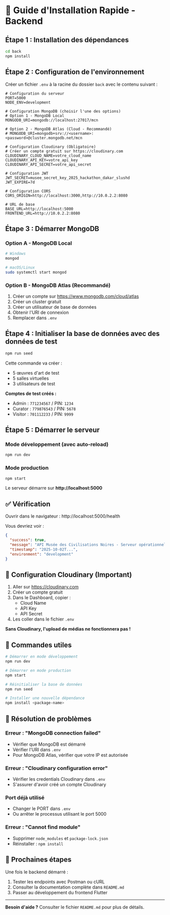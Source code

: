 # 🚀 Guide d'Installation Rapide - Backend

## Étape 1 : Installation des dépendances

```bash
cd back
npm install
```

## Étape 2 : Configuration de l'environnement

Créer un fichier `.env` à la racine du dossier `back` avec le contenu suivant :

```env
# Configuration du serveur
PORT=5000
NODE_ENV=development

# Configuration MongoDB (choisir l'une des options)
# Option 1 - MongoDB Local
MONGODB_URI=mongodb://localhost:27017/mcn

# Option 2 - MongoDB Atlas (Cloud - Recommandé)
# MONGODB_URI=mongodb+srv://<username>:<password>@cluster.mongodb.net/mcn

# Configuration Cloudinary (Obligatoire)
# Créer un compte gratuit sur https://cloudinary.com
CLOUDINARY_CLOUD_NAME=votre_cloud_name
CLOUDINARY_API_KEY=votre_api_key
CLOUDINARY_API_SECRET=votre_api_secret

# Configuration JWT
JWT_SECRET=musee_secret_key_2025_hackathon_dakar_slushd
JWT_EXPIRE=7d

# Configuration CORS
CORS_ORIGIN=http://localhost:3000,http://10.0.2.2:8080

# URL de base
BASE_URL=http://localhost:5000
FRONTEND_URL=http://10.0.2.2:8080
```

## Étape 3 : Démarrer MongoDB

### Option A - MongoDB Local
```bash
# Windows
mongod

# macOS/Linux
sudo systemctl start mongod
```

### Option B - MongoDB Atlas (Recommandé)
1. Créer un compte sur https://www.mongodb.com/cloud/atlas
2. Créer un cluster gratuit
3. Créer un utilisateur de base de données
4. Obtenir l'URI de connexion
5. Remplacer dans `.env`

## Étape 4 : Initialiser la base de données avec des données de test

```bash
npm run seed
```

Cette commande va créer :
- 5 œuvres d'art de test
- 5 salles virtuelles
- 3 utilisateurs de test

**Comptes de test créés :**
- Admin : `771234567` / PIN: `1234`
- Curator : `779876543` / PIN: `5678`
- Visitor : `701112233` / PIN: `9999`

## Étape 5 : Démarrer le serveur

### Mode développement (avec auto-reload)
```bash
npm run dev
```

### Mode production
```bash
npm start
```

Le serveur démarre sur **http://localhost:5000**

## ✅ Vérification

Ouvrir dans le navigateur : http://localhost:5000/health

Vous devriez voir :
```json
{
  "success": true,
  "message": "API Musée des Civilisations Noires - Serveur opérationnel",
  "timestamp": "2025-10-02T...",
  "environment": "development"
}
```

## 🔧 Configuration Cloudinary (Important)

1. Aller sur https://cloudinary.com
2. Créer un compte gratuit
3. Dans le Dashboard, copier :
   - Cloud Name
   - API Key
   - API Secret
4. Les coller dans le fichier `.env`

**Sans Cloudinary, l'upload de médias ne fonctionnera pas !**

## 📝 Commandes utiles

```bash
# Démarrer en mode développement
npm run dev

# Démarrer en mode production
npm start

# Réinitialiser la base de données
npm run seed

# Installer une nouvelle dépendance
npm install <package-name>
```

## 🐛 Résolution de problèmes

### Erreur : "MongoDB connection failed"
- Vérifier que MongoDB est démarré
- Vérifier l'URI dans `.env`
- Pour MongoDB Atlas, vérifier que votre IP est autorisée

### Erreur : "Cloudinary configuration error"
- Vérifier les credentials Cloudinary dans `.env`
- S'assurer d'avoir créé un compte Cloudinary

### Port déjà utilisé
- Changer le PORT dans `.env`
- Ou arrêter le processus utilisant le port 5000

### Erreur : "Cannot find module"
- Supprimer `node_modules` et `package-lock.json`
- Réinstaller : `npm install`

## 🎯 Prochaines étapes

Une fois le backend démarré :
1. Tester les endpoints avec Postman ou cURL
2. Consulter la documentation complète dans `README.md`
3. Passer au développement du frontend Flutter

---

**Besoin d'aide ?** Consulter le fichier `README.md` pour plus de détails.
